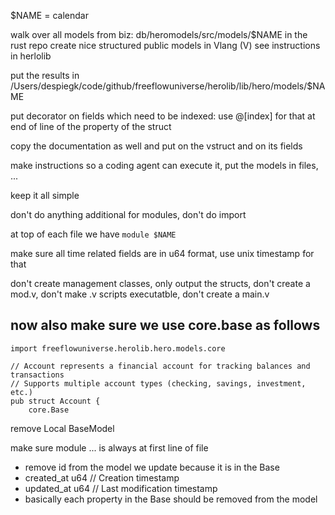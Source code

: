 $NAME = calendar

walk over all models from biz: db/heromodels/src/models/$NAME in the rust repo
create nice structured public models in Vlang (V) see instructions in herlolib

put the results in /Users/despiegk/code/github/freeflowuniverse/herolib/lib/hero/models/$NAME

put decorator on fields which need to be indexed: use @[index] for that at end of line of the property of the struct

copy the documentation as well and put on the vstruct and on its fields

make instructions so a coding agent can execute it, put the models in files, ...

keep it all simple

don't do anything additional for modules, don't do import

at top of each file we have ```module $NAME```


make sure all time related fields are in u64 format, use unix timestamp for that

don't create management classes, only output the structs, don't create a mod.v, don't make .v scripts executatble, don't create a main.v


## now also make sure we use core.base as follows

```
import freeflowuniverse.herolib.hero.models.core

// Account represents a financial account for tracking balances and transactions
// Supports multiple account types (checking, savings, investment, etc.)
pub struct Account {
    core.Base

```

remove Local BaseModel

make sure module ... is always at first line of file

- remove id from the model we update because it is in the Base
- created_at u64 // Creation timestamp
- updated_at u64 // Last modification timestamp
- basically each property in the Base should be removed from the model
